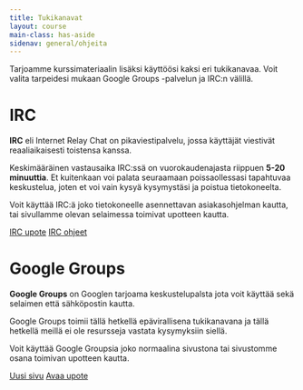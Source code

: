 ```yaml
---
title: Tukikanavat
layout: course
main-class: has-aside
sidenav: general/ohjeita
---
```


Tarjoamme kurssimateriaalin lisäksi käyttöösi kaksi eri tukikanavaa. Voit valita tarpeidesi mukaan Google Groups -palvelun ja IRC:n välillä.

# IRC

**IRC** eli Internet Relay Chat on pikaviestipalvelu, jossa käyttäjät viestivät reaaliaikaisesti toistensa kanssa.

Keskimääräinen vastausaika IRC:ssä on vuorokaudenajasta riippuen **5-20 minuuttia**. Et kuitenkaan voi palata seuraamaan poissaollessasi tapahtuvaa keskustelua, joten et voi vain kysyä kysymystäsi ja poistua tietokoneelta.

Voit käyttää IRC:ä joko tietokoneelle asennettavan asiakasohjelman kautta, tai sivullamme olevan selaimessa toimivat upotteen kautta.

<div class="actions">
	<a class="action" href="/courses/general/ohjelmointi/tukikanavat/irc/" target="_blank">IRC upote</a>
	<a class="action" href="/courses/general/ohjelmointi/tukikanavat/irc/ohjeet/" target="_blank">IRC ohjeet</a>
</div>

# Google Groups

**Google Groups** on Googlen tarjoama keskustelupalsta jota voit käyttää sekä selaimen että sähköpostin kautta.

Google Groups toimii tällä hetkellä epävirallisena tukikanavana ja tällä hetkellä meillä ei ole resursseja vastata kysymyksiin siellä.

Voit käyttää Google Groupsia joko normaalina sivustona tai sivustomme osana toimivan upotteen kautta.

<div class="actions">
	<a class="action" href="https://groups.google.com/forum/#!forum/moocfi" target="_blank">Uusi sivu</a>
	<a class="action" href="/courses/general/ohjelmointi/tukikanavat/google-groups/" target="_blank">Avaa upote</a>
</div>
